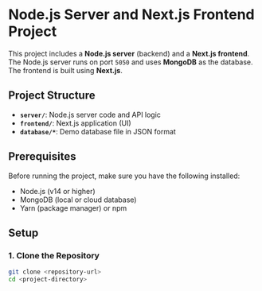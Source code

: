 # Node.js Server and Next.js Frontend Project

This project includes a **Node.js server** (backend) and a **Next.js frontend**. The Node.js server runs on port `5050` and uses **MongoDB** as the database. The frontend is built using **Next.js**.

## Project Structure

-   **`server/`**: Node.js server code and API logic
-   **`frontend/`**: Next.js application (UI)
-   **`database/*`**: Demo database file in JSON format

## Prerequisites

Before running the project, make sure you have the following installed:

-   Node.js (v14 or higher)
-   MongoDB (local or cloud database)
-   Yarn (package manager) or npm

## Setup

### 1. Clone the Repository

```bash
git clone <repository-url>
cd <project-directory>
```
